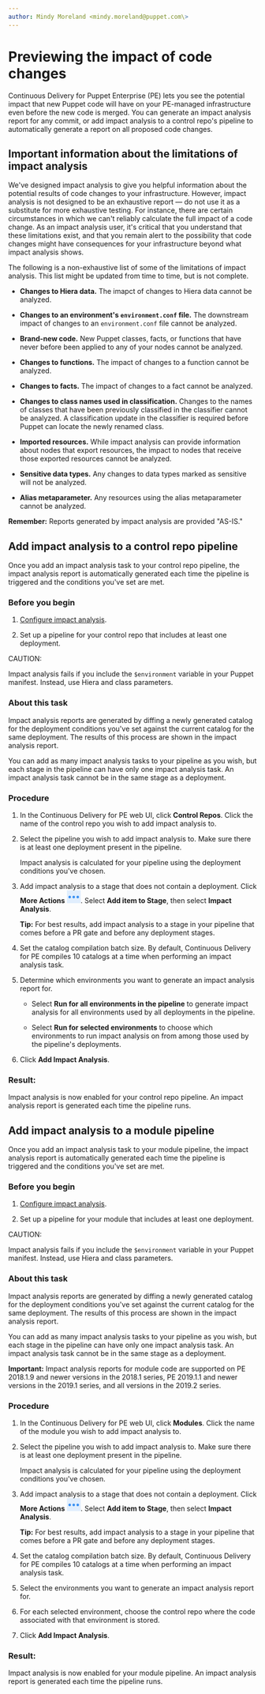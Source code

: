 ```yaml
---
author: Mindy Moreland <mindy.moreland@puppet.com\>
---
```


# Previewing the impact of code changes

Continuous Delivery for Puppet Enterprise \(PE\) lets you see the potential impact that new Puppet code will have on your PE-managed infrastructure even before the new code is merged. You can generate an impact analysis report for any commit, or add impact analysis to a control repo's pipeline to automatically generate a report on all proposed code changes.

## Important information about the limitations of impact analysis

We've designed impact analysis to give you helpful information about the potential results of code changes to your infrastructure. However, impact analysis is not designed to be an exhaustive report — do not use it as a substitute for more exhaustive testing. For instance, there are certain circumstances in which we can't reliably calculate the full impact of a code change. As an impact analysis user, it's critical that you understand that these limitations exist, and that you remain alert to the possibility that code changes might have consequences for your infrastructure beyond what impact analysis shows.

The following is a non-exhaustive list of some of the limitations of impact analysis. This list might be updated from time to time, but is not complete.

-   **Changes to Hiera data.** The imapct of changes to Hiera data cannot be analyzed.

-   **Changes to an environment's `environment.conf` file.** The downstream impact of changes to an `environment.conf` file cannot be analyzed.

-   **Brand-new code.** New Puppet classes, facts, or functions that have never before been applied to any of your nodes cannot be analyzed.

-   **Changes to functions.** The impact of changes to a function cannot be analyzed.

-   **Changes to facts.** The impact of changes to a fact cannot be analyzed.

-   **Changes to class names used in classification.** Changes to the names of classes that have been previously classified in the classifier cannot be analyzed. A classification update in the classifier is required before Puppet can locate the newly renamed class.

-   **Imported resources.** While impact analysis can provide information about nodes that export resources, the impact to nodes that receive those exported resources cannot be analyzed.

-   **Sensitive data types.** Any changes to data types marked as sensitive will not be analyzed.

-   **Alias metaparameter.** Any resources using the alias metaparameter cannot be analyzed.


**Remember:** Reports generated by impact analysis are provided "AS-IS."

## Add impact analysis to a control repo pipeline

Once you add an impact analysis task to your control repo pipeline, the impact analysis report is automatically generated each time the pipeline is triggered and the conditions you've set are met.

### Before you begin

1.  [Configure impact analysis](configure_impact_analysis.md#).

2.  Set up a pipeline for your control repo that includes at least one deployment.


CAUTION:

Impact analysis fails if you include the `$environment` variable in your Puppet manifest. Instead, use Hiera and class parameters.

### About this task

Impact analysis reports are generated by diffing a newly generated catalog for the deployment conditions you've set against the current catalog for the same deployment. The results of this process are shown in the impact analysis report.

You can add as many impact analysis tasks to your pipeline as you wish, but each stage in the pipeline can have only one impact analysis task. An impact analysis task cannot be in the same stage as a deployment.

### Procedure

1.  In the Continuous Delivery for PE web UI, click **Control Repos**. Click the name of the control repo you wish to add impact analysis to.

2.  Select the pipeline you wish to add impact analysis to. Make sure there is at least one deployment present in the pipeline.

    Impact analysis is calculated for your pipeline using the deployment conditions you've chosen.

3.  Add impact analysis to a stage that does not contain a deployment. Click **More Actions** ![](kebab.png). Select **Add item to Stage**, then select **Impact Analysis**.

    **Tip:** For best results, add impact analysis to a stage in your pipeline that comes before a PR gate and before any deployment stages.

4.  Set the catalog compilation batch size. By default, Continuous Delivery for PE compiles 10 catalogs at a time when performing an impact analysis task.

5.  Determine which environments you want to generate an impact analysis report for.

    -   Select **Run for all environments in the pipeline** to generate impact analysis for all environments used by all deployments in the pipeline.

    -   Select **Run for selected environments** to choose which environments to run impact analysis on from among those used by the pipeline's deployments.

6.  Click **Add Impact Analysis**.


### Result:

Impact analysis is now enabled for your control repo pipeline. An impact analysis report is generated each time the pipeline runs.

## Add impact analysis to a module pipeline

Once you add an impact analysis task to your module pipeline, the impact analysis report is automatically generated each time the pipeline is triggered and the conditions you've set are met.

### Before you begin

1.  [Configure impact analysis](configure_impact_analysis.md#).

2.  Set up a pipeline for your module that includes at least one deployment.


CAUTION:

Impact analysis fails if you include the `$environment` variable in your Puppet manifest. Instead, use Hiera and class parameters.

### About this task

Impact analysis reports are generated by diffing a newly generated catalog for the deployment conditions you've set against the current catalog for the same deployment. The results of this process are shown in the impact analysis report.

You can add as many impact analysis tasks to your pipeline as you wish, but each stage in the pipeline can have only one impact analysis task. An impact analysis task cannot be in the same stage as a deployment.

**Important:** Impact analysis reports for module code are supported on PE 2018.1.9 and newer versions in the 2018.1 series, PE 2019.1.1 and newer versions in the 2019.1 series, and all versions in the 2019.2 series.

### Procedure

1.  In the Continuous Delivery for PE web UI, click **Modules**. Click the name of the module you wish to add impact analysis to.

2.  Select the pipeline you wish to add impact analysis to. Make sure there is at least one deployment present in the pipeline.

    Impact analysis is calculated for your pipeline using the deployment conditions you've chosen.

3.  Add impact analysis to a stage that does not contain a deployment. Click **More Actions** ![](kebab.png). Select **Add item to Stage**, then select **Impact Analysis**.

    **Tip:** For best results, add impact analysis to a stage in your pipeline that comes before a PR gate and before any deployment stages.

4.  Set the catalog compilation batch size. By default, Continuous Delivery for PE compiles 10 catalogs at a time when performing an impact analysis task.

5.  Select the environments you want to generate an impact analysis report for.

6.  For each selected environment, choose the control repo where the code associated with that environment is stored.

7.  Click **Add Impact Analysis**.


### Result:

Impact analysis is now enabled for your module pipeline. An impact analysis report is generated each time the pipeline runs.

